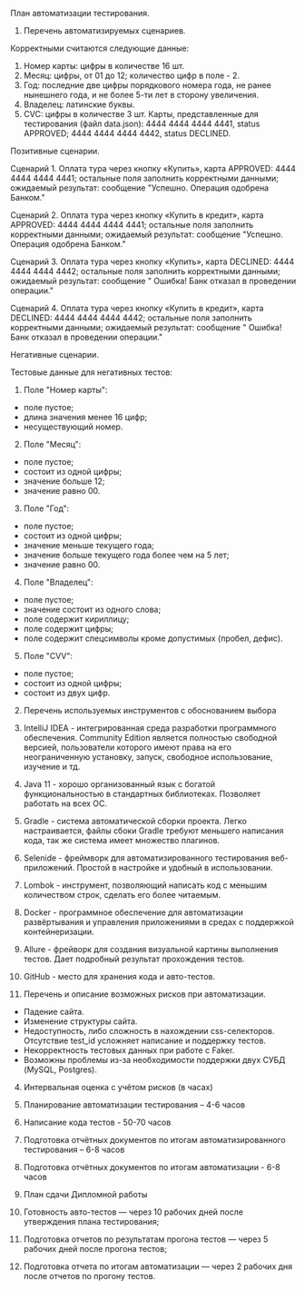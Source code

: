 План автоматизации тестирования.

1. Перечень автоматизируемых сценариев.

Корректными считаются следующие данные: 
1. Номер карты: цифры в количестве 16 шт.
2. Месяц: цифры, от 01 до 12; количество цифр в поле - 2.
3. Год: последние две цифры порядкового номера года, не ранее нынешнего года, и не более 5-ти лет в сторону увеличения. 
4. Владелец: латинские буквы.
5. CVC: цифры в количестве 3 шт.
Карты, представленные для тестирования (файл data.json): 4444 4444 4444 4441, status APPROVED; 4444 4444 4444 4442, status DECLINED.

Позитивные сценарии.

Сценарий 1. 
Оплата тура через кнопку «Купить», карта APPROVED: 4444 4444 4444 4441; остальные поля заполнить корректными данными; ожидаемый результат: сообщение "Успешно. Операция одобрена Банком."

Сценарий 2.
Оплата тура через кнопку «Купить в кредит», карта APPROVED: 4444 4444 4444 4441; остальные поля заполнить корректными данными; ожидаемый результат: сообщение "Успешно. Операция одобрена Банком."

Сценарий 3.
Оплата тура через кнопку «Купить», карта DECLINED: 4444 4444 4444 4442; остальные поля заполнить корректными данными; ожидаемый результат: сообщение " Ошибка! Банк отказал в проведении операции."

Сценарий 4. 
Оплата тура через кнопку «Купить в кредит», карта DECLINED: 4444 4444 4444 4442; остальные поля заполнить корректными данными; ожидаемый результат: сообщение " Ошибка! Банк отказал в проведении операции."

Негативные сценарии.

Тестовые данные для негативных тестов:

1.	Поле "Номер карты":
- поле пустое;
- длина значения менее 16 цифр;
- несуществующий номер.
2.	Поле "Месяц":
- поле пустое;
- состоит из одной цифры;
- значение больше 12;
- значение равно 00.
3.	Поле "Год":
- поле пустое;
- состоит из одной цифры;
- значение меньше текущего года; 
- значение больше текущего года более чем на 5 лет;
- значение равно 00.
4.	Поле "Владелец":
- поле пустое;
- значение состоит из одного слова;
- поле содержит кириллицу;
- поле содержит цифры;
- поле содержит спецсимволы кроме допустимых (пробел, дефис).
5.	Поле "CVV":
- поле пустое;
- состоит из одной цифры;
- состоит из двух цифр.

2. Перечень используемых инструментов с обоснованием выбора

1. IntelliJ IDEA - интегрированная среда разработки программного обеспечения. Community Edition является полностью свободной версией, пользователи которого имеют права на его неограниченную установку, запуск, свободное использование, изучение и тд. 
2. Java 11 - хорошо организованный язык с богатой функциональностью в стандартных библиотеках. Позволяет работать на всех ОС.
3. Gradle - система автоматической сборки проекта. Легко настраивается, файлы сбоки Gradle требуют меньшего написания кода, так же система имеет множество  плагинов.
4. Selenide - фреймворк для автоматизированного тестирования веб-приложений. Простой в настройке и удобный в использовании.
5. Lombok - инструмент, позволяющий написать код с меньшим количеством строк, сделать его более читаемым.
6. Docker - программное обеспечение для автоматизации развёртывания и управления приложениями в средах с поддержкой контейнеризации.
7. Allure - фрейворк для создания визуальной картины выполнения тестов. Дает подробный результат прохождения тестов.
8. GitHub - место для хранения кода и авто-тестов.

3. Перечень и описание возможных рисков при автоматизации.

- Падение сайта.
- Изменение структуры сайта.
- Недоступность, либо сложность в нахождении css-селекторов. Отсутствие test_id усложняет написание и поддержку тестов.
- Некорректность тестовых данных при работе с Faker.
- Возможны проблемы из-за необходимости поддержки двух СУБД (MySQL, Postgres).

4. Интервальная оценка с учётом рисков (в часах)
1.	Планирование автоматизации тестирования – 4-6 часов
2.	Написание кода тестов - 50-70 часов
3.	Подготовка отчётных документов по итогам автоматизированного тестирования – 6-8 часов
4.	Подготовка отчётных документов по итогам автоматизации - 6-8 часов

5. План сдачи Дипломной работы

1.	Готовность авто-тестов — через 10 рабочих дней после утверждения плана тестирования;
2.	Подготовка отчетов по результатам прогона тестов — через 5 рабочих дней после прогона тестов;
3.	Подготовка отчета по итогам автоматизации — через 2 рабочих дня после отчетов по прогону тестов.

